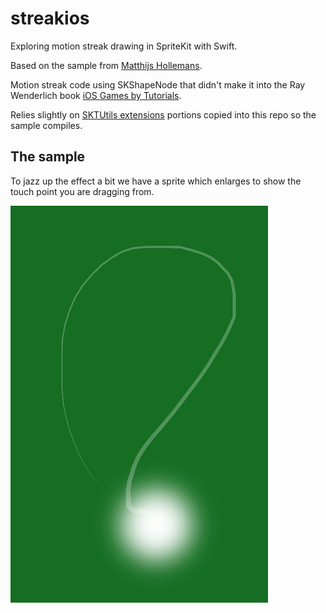 # streakios
Exploring motion streak drawing in SpriteKit with Swift.

Based on the sample from [Matthijs Hollemans](https://gist.github.com/hollance/8671187).

Motion streak code using SKShapeNode that didn't make it into the Ray Wenderlich book [iOS Games by Tutorials](https://store.raywenderlich.com/products/ios-games-by-tutorials). 

Relies slightly on [SKTUtils extensions](https://github.com/raywenderlich/SKTUtils) portions copied into this repo so the sample compiles.


## The sample

To jazz up the effect a bit we have a sprite which enlarges to show the touch point you are dragging from.

![Sample shot showing the motion streak](streakiosInMotion.JPG)